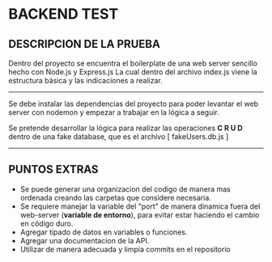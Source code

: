 # **BACKEND TEST**

## DESCRIPCION DE LA PRUEBA

Dentro del proyecto se encuentra el boilerplate de una web server sencillo hecho con Node.js y Express.js
La cual dentro del archivo index.js viene la estructura básica y las indicaciones a realizar.

---

Se debe instalar las dependencias del proyecto para poder levantar el web server con nodemon y empezar a trabajar en la lógica a seguir.

Se pretende desarrollar la lógica para realizar las operaciones **C R U D** dentro de una fake database, que es el archivo [ fakeUsers.db.js ]

---

## **PUNTOS EXTRAS**

- Se puede generar una organizacion del codigo de manera mas ordenada creando las carpetas que considere necesaria.
- Se requiere manejar la variable del "port" de manera dinamica fuera del web-server (__variable de entorno__), para evitar estar haciendo el cambio en código duro.
- Agregar tipado de datos en variables o funciones.
- Agregar una documentacion de la API.
- Utilizar de manera adecuada y limpia commits en el repositorio
